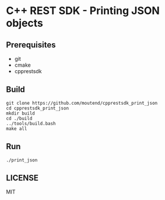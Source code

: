 # C++ REST SDK - Printing JSON objects

## Prerequisites

- git
- cmake
- cpprestsdk

## Build

```console
git clone https://github.com/moutend/cpprestsdk_print_json
cd cpprestsdk_print_json
mkdir build
cd ./build
../tools/build.bash
make all
```

## Run

```console
./print_json
```

## LICENSE

MIT
